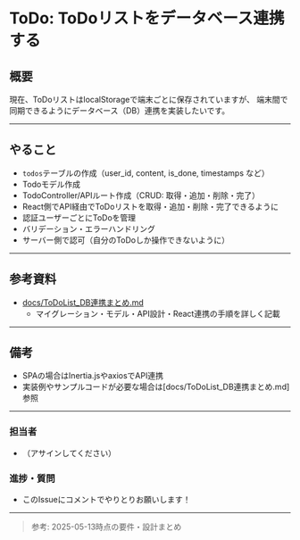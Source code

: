 # ToDo: ToDoリストをデータベース連携する

## 概要

現在、ToDoリストはlocalStorageで端末ごとに保存されていますが、
端末間で同期できるようにデータベース（DB）連携を実装したいです。

---

## やること

- `todos`テーブルの作成（user_id, content, is_done, timestamps など）
- Todoモデル作成
- TodoController/APIルート作成（CRUD: 取得・追加・削除・完了）
- React側でAPI経由でToDoリストを取得・追加・削除・完了できるように
- 認証ユーザーごとにToDoを管理
- バリデーション・エラーハンドリング
- サーバー側で認可（自分のToDoしか操作できないように）

---

## 参考資料

- [docs/ToDoList_DB連携まとめ.md](./docs/ToDoList_DB連携まとめ.md)
  - マイグレーション・モデル・API設計・React連携の手順を詳しく記載

---

## 備考
- SPAの場合はInertia.jsやaxiosでAPI連携
- 実装例やサンプルコードが必要な場合は[docs/ToDoList_DB連携まとめ.md]参照

---

### 担当者
- （アサインしてください）

### 進捗・質問
- このIssueにコメントでやりとりお願いします！

---

> 参考: 2025-05-13時点の要件・設計まとめ
